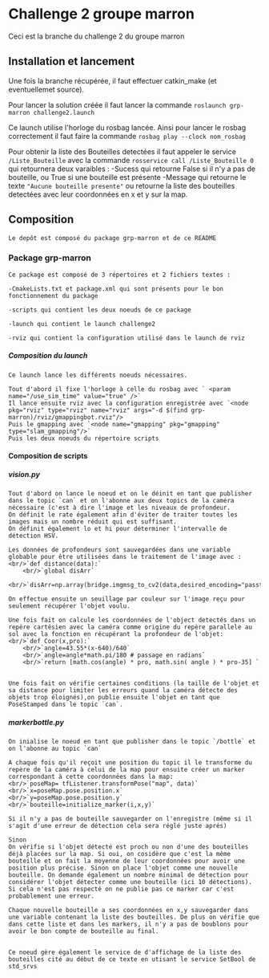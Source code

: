 # Challenge 2 groupe marron

Ceci est la branche du challenge 2 du groupe marron

## Installation et lancement

Une fois la branche récupérée, il faut effectuer catkin_make (et eventuellemet source).

Pour lancer la solution créée il faut lancer la commande    `roslaunch grp-marron challenge2.launch`

Ce launch utilise l'horloge du rosbag lancée. Ainsi pour lancer le rosbag correctement il faut faire la commande `rosbag play --clock nom_rosbag`

Pour obtenir la liste des Bouteilles detectées il faut appeler le service `/Liste_Bouteille` avec la commande `rosservice call /Liste_Bouteille 0` qui  retournera deux varaibles :
-Sucess qui retourne False si il n'y a pas de bouteille, ou True si une bouteille est présente
-Message qui retourne le texte `"Aucune bouteille presente"` ou retourne la liste des bouteilles detectées avec leur coordonnées en x et y sur la map.


## Composition

    Le depôt est composé du package grp-marron et de ce README

### Package grp-marron

    Ce package est composé de 3 répertoires et 2 fichiers textes :

    -CmakeLists.txt et package.xml qui sont présents pour le bon fonctionnement du package

    -scripts qui contient les deux noeuds de ce package

    -launch qui contient le launch challenge2 

    -rviz qui contient la configuration utilisé dans le launch de rviz

##### Composition du launch

    Ce launch lance les différents noeuds nécessaires.

    Tout d'abord il fixe l'horloge à celle du rosbag avec ` <param name="/use_sim_time" value="true" />`
    Il lance ensuite rviz avec la configuration enregistrée avec `<node pkg="rviz" type="rviz" name="rviz" args="-d $(find grp-marron)/rviz/gmappingbot.rviz"/>
    Puis le gmapping avec `<node name="gmapping" pkg="gmapping" type="slam_gmapping"/>`
    Puis les deux noeuds du répertoire scripts

#### Composition de scripts

##### vision.py

    Tout d'abord on lance le noeud et on le déinit en tant que publisher dans le topic `can` et on l'abonne aux deux topics de la caméra nécessaire (c'est à dire l'image et les niveaux de profondeur.
    On définit le rate également afin d'éviter de traiter toutes les images mais un nombre réduit qui est suffisant.
    On définit également lo et hi pour déterminer l'intervalle de détection HSV.

    Les données de profondeurs sont sauvegardées dans une variable globable pour être utilisées dans le traitement de l'image avec :
    <br/>`def distance(data):`
        <br/>`global disArr`
        <br/>`disArr=np.array(bridge.imgmsg_to_cv2(data,desired_encoding="passthrough"))`

    On effectue ensuite un seuillage par couleur sur l'image reçu pour seulement récupérer l'objet voulu.

    Une fois fait on calcule les coordonnées de l'object detectés dans un repère cartésien avec la caméra comme origine du repère parallele au sol avec la fonction en récupérant la profondeur de l'objet:
    <br/>`def Coor(x,pro):`
        <br/>`angle=43.55*(x-640)/640`
        <br/>`angle=angle*math.pi/180 # passage en radians`
        <br/>`return [math.cos(angle) * pro, math.sin( angle ) * pro-35] ` 


    Une fois fait on vérifie certaines conditions (la taille de l'objet et sa distance pour limiter les erreurs quand la caméra détecte des objets trop éloignés),on publie ensuite l'objet en tant que PoseStamped dans le topic `can`.

##### markerbottle.py

    On inialise le noeud en tant que publisher dans le topic `/bottle` et on l'abonne au topic `can`

    A chaque fois qu'il reçoit une position du topic il le transforme du repère de la caméra à celui de la map pour ensuite créer un marker correspondant à cette coordonnées dans la map:
    <br/>`poseMap= tfListener.transformPose("map", data)`
    <br/>`x=poseMap.pose.position.x`
    <br/>`y=poseMap.pose.position.y`
    <br/>`bouteille=initialize_marker(i,x,y)`

    Si il n'y a pas de bouteille sauvegarder on l'enregistre (même si il s'agit d'une erreur de détection cela sera réglé juste aprés)

    Sinon
    On vérifie si l'objet détecté est proch ou non d'une des bouteilles déjà placées sur la map. Si oui, on cosidère que c'est la même bouteille et on fait la moyenne de leur coordonnées pour avoir une position plus précise. Sinon on place l'objet comme une nouvelle bouteille. On demande également un nombre minimal de détection pour considérer l'objet détecter comme une bouteille (ici 10 détections). Si cela n'est pas respecté on ne publie pas ce marker car c'est probablement une erreur.

    Chaque nouvelle bouteille a ses coordonnées en x,y sauvegarder dans une variable contenant la liste des bouteilles. De plus on vérifie que dans cette liste et dans les markers, il n'y a pas de boublons pour avoir le bon compte de bouteille au final.


    Ce noeud gère également le service de d'affichage de la liste des bouteilles cité au début de ce texte en utisant le service SetBool de std_srvs
    
  







